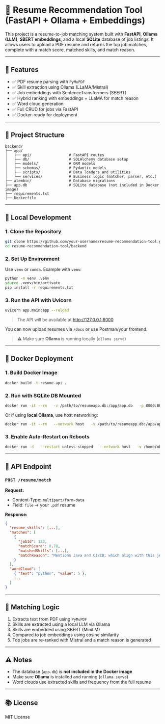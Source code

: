 
# 📄 Resume Recommendation Tool (FastAPI + Ollama + Embeddings)

This project is a resume-to-job matching system built with **FastAPI**, **Ollama (LLM)**, **SBERT embeddings**, and a local **SQLite** database of job listings. It allows users to upload a PDF resume and returns the top job matches, complete with a match score, matched skills, and match reason.

---

## 🚀 Features

- ✅ PDF resume parsing with `PyMuPDF`
- ✅ Skill extraction using Ollama (LLaMA/Mistral)
- ✅ Job embeddings with SentenceTransformers (SBERT)
- ✅ Hybrid ranking with embeddings + LLaMA for match reason
- ✅ Word cloud generation
- ✅ Full CRUD for jobs via FastAPI
- ✅ Docker-ready for deployment

---

## 🧱 Project Structure

```
backend/
├── app/
│   ├── api/                 # FastAPI routes
│   ├── db/                  # SQLAlchemy database setup
│   ├── models/              # ORM models
│   ├── schemas/             # Pydantic models
│   ├── scripts/             # Data loaders and utilities
│   └── services/            # Business logic (matcher, parser, etc.)
├── alembic/                 # Database migrations
├── app.db                   # SQLite database (not included in Docker image)
├── requirements.txt
├── Dockerfile
```

---

## 🧪 Local Development

### 1. Clone the Repository

```bash
git clone https://github.com/your-username/resume-recommendation-tool.git
cd resume-recommendation-tool/backend
```

### 2. Set Up Environment

Use `venv` or `conda`. Example with `venv`:

```bash
python -m venv .venv
source .venv/bin/activate
pip install -r requirements.txt
```

### 3. Run the API with Uvicorn

```bash
uvicorn app.main:app --reload
```

> The API will be available at http://127.0.0.1:8000

You can now upload resumes via `/docs` or use Postman/your frontend.

> ⚠️ Make sure **Ollama** is running locally (`ollama serve`)

---

## 🐳 Docker Deployment

### 1. Build Docker Image

```bash
docker build -t resume-api .
```

### 2. Run with SQLite DB Mounted

```bash
docker run -it --rm   -v /path/to/resumeapp.db:/app/app.db   -p 8000:8000   resume-api
```

Or if using **local Ollama**, use host networking:

```bash
docker run -it --rm   --network host   -v /path/to/resumeapp.db:/app/app.db   -p 8000:8000   resume-api
```

### 3. Enable Auto-Restart on Reboots

```bash
docker run -d   --restart unless-stopped   --network host   -v /home/ubuntu/resumeapp.db:/app/app.db   -p 8000:8000   resume-api
```

---

## 🔗 API Endpoint

### `POST /resume/match`

**Request:**
- Content-Type: `multipart/form-data`
- Field: `file` → your `.pdf` resume

**Response:**

```json
{
  "resume_skills": [...],
  "matches": [
    {
      "jobId": 123,
      "matchScore": 0.78,
      "matchedSkills": [...],
      "matchReason": "Mentions Java and CI/CD, which align with this job."
    }
  ],
  "wordCloud": [
    { "text": "python", "value": 5 },
    ...
  ]
}
```

---

## 🧠 Matching Logic

1. Extracts text from PDF using `PyMuPDF`
2. Skills are extracted using a local LLM via Ollama
3. Skills are embedded using SBERT (MiniLM)
4. Compared to job embeddings using cosine similarity
5. Top jobs are re-ranked with Mistral and a match reason is generated

---

## ⚠️ Notes

- The database (`app.db`) is **not included in the Docker image**
- Make sure **Ollama** is installed and running (`ollama serve`)
- Word clouds use extracted skills and frequency from the full resume

---

## 📚 License

MIT License
